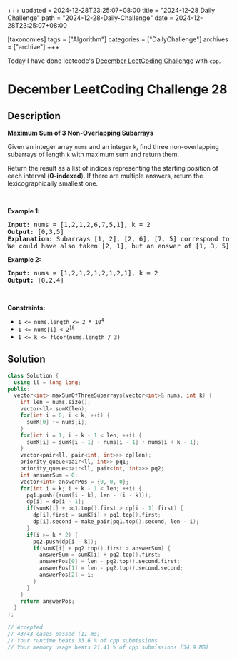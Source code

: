 +++
updated = 2024-12-28T23:25:07+08:00
title = "2024-12-28 Daily Challenge"
path = "2024-12-28-Daily-Challenge"
date = 2024-12-28T23:25:07+08:00

[taxonomies]
tags = ["Algorithm"]
categories = ["DailyChallenge"]
archives = ["archive"]
+++

Today I have done leetcode's [December LeetCoding Challenge](https://leetcode.com/problems/maximum-sum-of-3-non-overlapping-subarrays/) with `cpp`.

<!-- more -->

# December LeetCoding Challenge 28

## Description

**Maximum Sum of 3 Non-Overlapping Subarrays**

<p>Given an integer array <code>nums</code> and an integer <code>k</code>, find three non-overlapping subarrays of length <code>k</code> with maximum sum and return them.</p>

<p>Return the result as a list of indices representing the starting position of each interval (<strong>0-indexed</strong>). If there are multiple answers, return the lexicographically smallest one.</p>

<p>&nbsp;</p>
<p><strong class="example">Example 1:</strong></p>

<pre>
<strong>Input:</strong> nums = [1,2,1,2,6,7,5,1], k = 2
<strong>Output:</strong> [0,3,5]
<strong>Explanation:</strong> Subarrays [1, 2], [2, 6], [7, 5] correspond to the starting indices [0, 3, 5].
We could have also taken [2, 1], but an answer of [1, 3, 5] would be lexicographically larger.
</pre>

<p><strong class="example">Example 2:</strong></p>

<pre>
<strong>Input:</strong> nums = [1,2,1,2,1,2,1,2,1], k = 2
<strong>Output:</strong> [0,2,4]
</pre>

<p>&nbsp;</p>
<p><strong>Constraints:</strong></p>

<ul>
	<li><code>1 &lt;= nums.length &lt;= 2 * 10<sup>4</sup></code></li>
	<li><code>1 &lt;= nums[i] &lt;&nbsp;2<sup>16</sup></code></li>
	<li><code>1 &lt;= k &lt;= floor(nums.length / 3)</code></li>
</ul>


## Solution

``` cpp
class Solution {
  using ll = long long;
public:
  vector<int> maxSumOfThreeSubarrays(vector<int>& nums, int k) {
    int len = nums.size();
    vector<ll> sumK(len);
    for(int i = 0; i < k; ++i) {
      sumK[0] += nums[i];
    }
    for(int i = 1; i + k - 1 < len; ++i) {
      sumK[i] = sumK[i - 1] - nums[i - 1] + nums[i + k - 1];
    }
    vector<pair<ll, pair<int, int>>> dp(len);
    priority_queue<pair<ll, int>> pq1;
    priority_queue<pair<ll, pair<int, int>>> pq2;
    int answerSum = 0;
    vector<int> answerPos = {0, 0, 0};
    for(int i = k; i + k - 1 < len; ++i) {
      pq1.push({sumK[i - k], len - (i - k)});
      dp[i] = dp[i - 1];
      if(sumK[i] + pq1.top().first > dp[i - 1].first) {
        dp[i].first = sumK[i] + pq1.top().first;
        dp[i].second = make_pair(pq1.top().second, len - i);
      }
      if(i >= k * 2) {
        pq2.push(dp[i - k]);
        if(sumK[i] + pq2.top().first > answerSum) {
          answerSum = sumK[i] + pq2.top().first;
          answerPos[0] = len - pq2.top().second.first;
          answerPos[1] = len - pq2.top().second.second;
          answerPos[2] = i;
        }
      }
    }
    return answerPos;
  }
};

// Accepted
// 43/43 cases passed (11 ms)
// Your runtime beats 33.6 % of cpp submissions
// Your memory usage beats 21.41 % of cpp submissions (34.9 MB)
```
